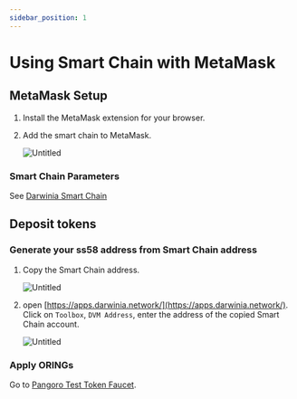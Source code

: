 ```yaml
---
sidebar_position: 1
---
```


# Using Smart Chain with MetaMask
## MetaMask Setup

1. Install the MetaMask extension for your browser.  
2. Add the smart chain to MetaMask.  
   
   ![Untitled](/img/metamask-00.png)

### Smart Chain Parameters

See [Darwinia Smart Chain](../../chains/darwinia-smart-chain)

## Deposit tokens

### Generate your ss58 address from Smart Chain address

1. Copy the Smart Chain address.
    
    ![Untitled](/img/metamask-01.png)
    
2. open [https://apps.darwinia.network/](https://apps.darwinia.network/). Click on `Toolbox`, `DVM Address`, enter the address of the copied Smart Chain account.
    
    ![Untitled](/img/metamask-02.png)
    

### Apply ORINGs

Go to [Pangoro Test Token Faucet](https://apps.darwinia.network/?network=pangoro).
